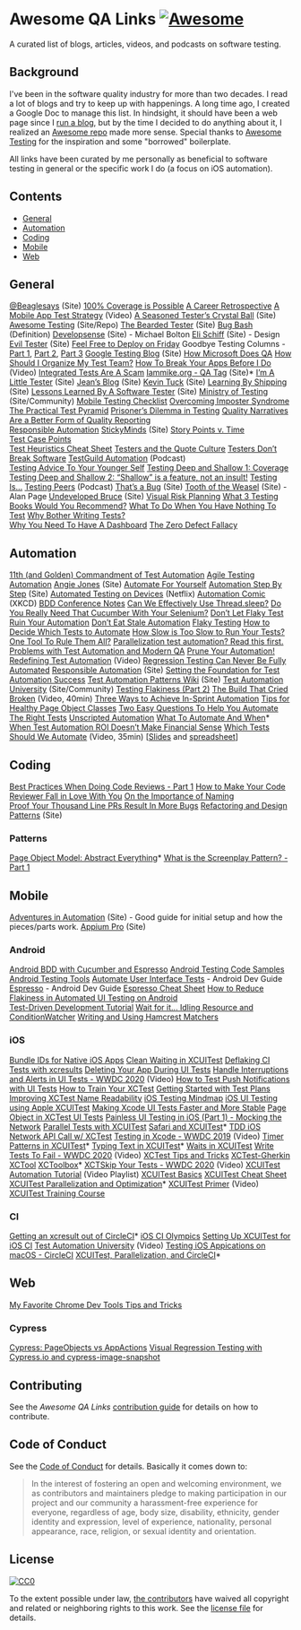 # Awesome QA Links [![Awesome](https://awesome.re/badge-flat.svg)](https://awesome.re)
A curated list of blogs, articles, videos, and podcasts on software testing.

## Background
I've been in the software quality industry for more than two decades. I read a lot of blogs and try to keep up with happenings. 
A long time ago, I created a Google Doc to manage this list. In hindsight, it should have been a web page since I [run a blog](http://www.iammike.org), 
but by the time I decided to do anything about it, I realized an [Awesome repo](https://www.awesome.re) made more sense. 
Special thanks to [Awesome Testing](https://github.com/TheJambo/awesome-testing) for the inspiration and some "borrowed" boilerplate.

All links have been curated by me personally as beneficial to software testing in general or the specific work I do (a focus on iOS automation).

## Contents

- [General](#General)
- [Automation](#Automation)
- [Coding](#Coding)
- [Mobile](#Mobile)
- [Web](#Web)

## General

[@Beaglesays](https://beaglesays.blog/home-page/) (Site)
[100% Coverage is Possible](https://www.developsense.com/blog/2016/04/100-coverage-is-possible/)
[A Career Retrospective](https://visible-quality.blogspot.com/2019/11/a-career-retrospective.html)
[A Mobile App Test Strategy](https://youtu.be/Cr8-Z3HyJpk) (Video)
[A Seasoned Tester’s Crystal Ball](https://visible-quality.blogspot.com) (Site)
[Awesome Testing](https://github.com/TheJambo/awesome-testing#readme) (Site/Repo)
[The Bearded Tester](https://beardedtester.substack.com) (Site)
[Bug Bash](https://en.wikipedia.org/wiki/Bug_bash) (Definition)
[Developsense](https://www.developsense.com/blog/) (Site) - Michael Bolton
[Eli Schiff](http://www.elischiff.com/) (Site) - Design
[Evil Tester](https://www.eviltester.com) (Site)
[Feel Free to Deploy on Friday](https://dev-tester.com/feel-free-to-deploy-on-friday/)
Goodbye Testing Columns  - [Part 1](https://undevelopedbruce.com/2019/11/18/goodbye-testing-part-1/), [Part 2](https://undevelopedbruce.com/2019/12/13/goodbye-testing-columns-part-2/), [Part 3](https://undevelopedbruce.com/2020/02/03/goodbye-testing-columns-part-3/)
[Google Testing Blog](https://testing.googleblog.com) (Site)
[How Microsoft Does QA](https://blog.pragmaticengineer.com/how-microsoft-does-qa/)
[How Should I Organize My Test Team?](https://responsibleautomation.wordpress.com/2023/01/03/how-should-i-organize-my-automation-team/)
[How To Break Your Apps Before I Do](https://vimeopro.com/360conferences/360idev-2013/video/75276034) (Video)
[Integrated Tests Are A Scam](https://blog.thecodewhisperer.com/permalink/integrated-tests-are-a-scam)
[Iammike.org - QA Tag](https://www.iammike.org/category/qa/) (Site)*
[I’m A Little Tester](https://imalittletester.com) (Site)
[Jean’s Blog](https://jhandguy.github.io/tags/ios/) (Site)
[Kevin Tuck](https://kevintuck.co.uk/blog/) (Site)
[Learning By Shipping](http://medium.learningbyshipping.com) (Site)
[Lessons Learned By A Software Tester](http://swtester.blogspot.com) (Site)
[Ministry of Testing](https://www.ministryoftesting.com) (Site/Community)
[Mobile Testing Checklist](https://drive.google.com/file/d/1yukOg5256jOqTL-1weAi4XzmJWHgB7_W/view)
[Overcoming Imposter Syndrome](https://kevintuck.co.uk/overcoming-imposter-syndrome-and-gaining-context-as-a-software-tester/?utm_source=rss&utm_medium=rss&utm_campaign=overcoming-imposter-syndrome-and-gaining-context-as-a-software-tester)
[The Practical Test Pyramid](https://martinfowler.com/articles/practical-test-pyramid.html)
[Prisoner’s Dilemma in Testing](https://salmonmode.github.io/2020/12/16/prisoners-dilemma-in-testing.html)
[Quality Narratives Are a Better Form of Quality Reporting](https://callumakehurstryansblog.wordpress.com/2022/03/24/quality-narratives-are-a-better-form-of-reporting/) \
[Responsible Automation](https://responsibleautomation.wordpress.com)
[StickyMinds](https://www.stickyminds.com) (Site)
[Story Points v. Time](https://softwareengineering.stackexchange.com/questions/182057/why-do-we-use-story-points-instead-of-man-days-when-estimating-user-stories) \
[Test Case Points](https://responsibleautomation.wordpress.com/2023/09/20/need-a-testing-metric-put-points-on-your-test-cases/) \
[Test Heuristics Cheat Sheet](https://www.ministryoftesting.com/articles/test-heuristics-cheat-sheet)
[Testers and the Quote Culture](http://testerstories.com/2019/06/testers-and-the-quote-culture)
[Testers Don’t Break Software](https://www.developsense.com/blog/2015/02/very-short-blog-posts-25-testers-dont-break-the-software/)
[TestGuild Automation](https://podcasts.apple.com/us/podcast/testguild-automation-podcast/id826722706) (Podcast) \
[Testing Advice To Your Younger Self](https://qatoddy.medium.com/testing-advice-to-your-younger-self-an-open-question-to-reddit-4de786a991b5)
[Testing Deep and Shallow 1: Coverage](https://www.developsense.com/blog/2022/01/testing-deep-and-shallow/)
[Testing Deep and Shallow 2: “Shallow” is a feature, not an insult!](https://www.developsense.com/blog/2022/01/testing-deep-and-shallow-2-shallow-is-not-an-insult/)
[Testing Is…](https://www.developsense.com/blog/2014/10/testing-is/)
[Testing Peers](https://podcasts.apple.com/us/podcast/testing-peers/id1512731235) (Podcast)
[That’s a Bug](http://thatsabug.com) (Site)
[Tooth of the Weasel](https://angryweasel.com/blog/) (Site) - Alan Page
[Undeveloped Bruce](https://undevelopedbruce.com) (Site)
[Visual Risk Planning](https://bughuntersam.com/visual-risk-ui-automation-framework/)
[What 3 Testing Books Would You Recommend?](https://club.ministryoftesting.com/t/what-3-testing-books-would-you-recommend-to-a-tester/25040)
[What To Do When You Have Nothing To Test](https://dev-tester.com/what-do-you-do-when-you-have-nothing-to-test/)
[Why Bother Writing Tests?](https://dave.cheney.net/2019/05/14/why-bother-writing-tests-at-all) \
[Why You Need To Have A Dashboard](https://kevintuck.co.uk/why-you-need-to-have-a-dashboard/)
[The Zero Defect Fallacy](http://testerstories.com/2019/10/the-zero-defect-fallacy/)

## Automation

[11th (and Golden) Commandment of Test Automation](https://responsibleautomation.wordpress.com/2020/09/08/the-11th-commandment-the-automation-golden-rule/)
[Agile Testing Automation](http://swtester.blogspot.com/2015/04/agile-testing-automation.html?m=1)
[Angie Jones](http://angiejones.tech) (Site)
[Automate For Yourself](https://www.eviltester.com/blog/eviltester/testautomation/automate-for-yourself-first/)
[Automation Step By Step](https://automationstepbystep.com) (Site)
[Automated Testing on Devices](https://medium.com/netflix-techblog/automated-testing-on-devices-fc5a39f47e24) (Netflix)
[Automation Comic](https://xkcd.com/1319/) (XKCD)
[BDD Conference Notes](https://docs.google.com/document/d/1UGWQ7ctiTR0pll7wO9EWatnJBeO-90Ue21lTea5Ou4g/mobilebasic)
[Can We Effectively Use Thread.sleep?](https://www.eviltester.com/blog/eviltester/2020/06/09-thread-sleep-usage/)
[Do You Really Need That Cucumber With Your Selenium?](https://www.ontestautomation.com/do-you-really-need-that-cucumber-with-your-selenium/)
[Don’t Let Flaky Test Ruin Your Automation](https://dev-tester.com/dont-let-flaky-tests-ruin-your-automation/)
[Don’t Eat Stale Automation](https://magenic.com/thinking/don-t-eat-stale-automation)
[Flaky Testing](https://www.developsense.com/blog/2021/02/flaky-testing/)
[How to Decide Which Tests to Automate](https://kevintuck.co.uk/how-to-decide-which-tests-to-automate/)
[How Slow is Too Slow to Run Your Tests?](https://dev-tester.com/how-slow-is-too-slow-to-run-your-tests/)
[One Tool To Rule Them All?](http://www.stephenblower.co.uk/blog/26/03/2013/test-automation-one-tool-to-rule-them-all/)
[Parallelization test automation? Read this first.](https://techbeacon.com/app-dev-testing/parallelizing-test-automation-read-first)
[Problems with Test Automation and Modern QA](https://devqa.io/problems-test-automation-modern-qa/)
[Prune Your Automation!](https://archdevops.com/2018/07/31/prune-your-automation-2/)
[Redefining Test Automation](https://youtu.be/uIDvGzQdoxc) (Video)
[Regression Testing Can Never Be Fully Automated](https://kevintuck.co.uk/regression-testing-can-never-be-fully-automated/?utm_source=rss&utm_medium=rss&utm_campaign=regression-testing-can-never-be-fully-automated)
[Responsible Automation](https://responsibleautomation.wordpress.com) (Site)
[Setting the Foundation for Test Automation Success](https://kevintuck.co.uk/setting-the-foundation-for-test-automation-success/)
[Test Automation Patterns Wiki](https://testautomationpatterns.org/wiki/index.php/Main_Page) (Site)
[Test Automation University](https://testautomationu.applitools.com) (Site/Community)
[Testing Flakiness (Part 2)](https://testing.googleblog.com/2021/03/test-flakiness-one-of-main-challenges.html?utm_source=feedburner&utm_medium=feed&utm_campaign=Feed:+blogspot/RLXA+(Google+Testing+Blog)&m=1)
[The Build That Cried Broken](https://www.youtube.com/watch?v=VotJqV4n8ig) (Video, 40min)
[Three Ways to Achieve In-Sprint Automation](https://angiejones.tech/in-sprint-test-automation/)
[Tips for Healthy Page Object Classes](https://angiejones.tech/page-object-model/)
[Two Easy Questions To Help You Automate The Right Tests](https://dev-tester.com/two-easy-questions-to-help-you-automate-the-right-tests/)
[Unscripted Automation](http://staqs.com/pubs/Unscripted_Automation_PC2009.pdf)
[What To Automate And When](https://www.iammike.org/2020/04/21/what-to-automate-and-when/)*
[When Test Automation ROI Doesn’t Make Financial Sense](http://www.qarevolution.com/when-test-automation-roi-doesnt-make-financial-sense/)
[Which Tests Should We Automate](https://www.youtube.com/watch?v=VL-_pnICmGY) (Video, 35min) [[Slides](https://slides.com/angiejones/which-tests-should-we-automate#/20) and [spreadsheet](https://drive.google.com/file/d/11JVP8z7KHYEsxEqkO1wul5tPfLAk1TsG/view)]

## Coding

[Best Practices When Doing Code Reviews - Part 1](https://pspdfkit.com/blog/2022/best-practices-when-doing-code-reviews/)
[How to Make Your Code Reviewer Fall in Love With You](https://mtlynch.io/code-review-love/#1-review-your-own-code-first)
[On the Importance of Naming](https://wasp-lang.dev/blog/2023/10/12/on-importance-of-naming-in-programming) \
[Proof Your Thousand Line PRs Result In More Bugs](https://tekin.co.uk/2020/05/proof-your-thousand-line-pull-requests-create-more-bugs)
[Refactoring and Design Patterns](https://refactoring.guru) (Site)

### Patterns

[Page Object Model: Abstract Everything](https://www.iammike.org/2021/02/24/page-object-model-abstract-everything/)*
[What is the Screenplay Pattern? - Part 1](https://qualitytesting.tumblr.com/post/173669653014/what-is-the-screenplay-pattern-part-1-of-3)


## Mobile

[Adventures in Automation](http://www.tjmaher.com) (Site) - Good guide for initial setup and how the pieces/parts work.
[Appium Pro](https://appiumpro.com) (Site)

### Android

[Android BDD with Cucumber and Espresso](https://medium.com/gumtree-dev-team/android-bdd-with-cucumber-and-espresso-the-full-guide-9c20cfcb8535)
[Android Testing Code Samples](https://github.com/android/testing-samples)
[Android Testing Tools](https://www.awesome-testing.com/2020/04/android-testing-tools.html)
[Automate User Interface Tests](https://developer.android.com/training/testing/ui-testing) - Android Dev Guide 
[Espresso](https://developer.android.com/training/testing/espresso) - Android Dev Guide
[Espresso Cheat Sheet](https://developer.android.com/training/testing/espresso/cheat-sheet)
[How to Reduce Flakiness in Automated UI Testing on Android](https://pspdfkit.com/blog/2020/reduce-flakiness-automated-ui-testing-android/) \
[Test-Driven Development Tutorial](https://www.raywenderlich.com/7109-test-driven-development-tutorial-for-android-getting-started)
[Wait for it… Idling Resource and ConditionWatcher](https://medium.com/azimolabs/wait-for-it-idlingresource-and-conditionwatcher-602055f32356)
[Writing and Using Hamcrest Matchers](https://www.slideshare.net/shaiyallin/hamcrest-matchers)

### iOS

[Bundle IDs for Native iOS Apps](https://support.apple.com/guide/deployment/bundle-ids-for-native-ios-and-ipados-apps-depece748c41/web)
[Clean Waiting in XCUITest](https://sourcediving.com/clean-waiting-in-xcuitest-43bab495230f)
[Deflaking CI Tests with xcresults](https://pspdfkit.com/blog/2021/deflaking-ci-tests-with-xcresults/)
[Deleting Your App During UI Tests](https://www.jessesquires.com/blog/2021/10/25/delete-app-during-ui-tests/)
[Handle Interruptions and Alerts in UI Tests - WWDC 2020](https://developer.apple.com/videos/play/wwdc2020/10220/) (Video)
[How to Test Push Notifications with UI Tests](https://medium.com/azimolabs/https-medium-com-pawel-zemsta-how-to-test-push-notifications-in-ui-tests-8ac76007c095)
[How to Train Your XCTest](https://blog.scottlogic.com/2019/04/30/how-to-train-your-xctest.html)
[Getting Started with Test Plans](https://shashikantjagtap.net/wwdc19-getting-started-with-test-plan-for-xctest/)
[Improving XCTest Name Readability](https://masilotti.com/xctest-name-readability/)
[iOS Testing Mindmap](http://www.neglectedpotential.com/2013/10/ios-testing-mind-map-1-2/?utm_source=rss&utm_medium=rss&utm_campaign=ios-testing-mind-map-1-2)
[iOS UI Testing using Apple XCUITest](https://gopekannan.wordpress.com/2018/02/16/ios-ui-testing-using-apple-xcuitest/)
[Making Xcode UI Tests Faster and More Stable](https://blog.bitrise.io/post/making-xcode-ui-tests-faster-and-more-stable)
[Page Object in XCTest UI Tests](https://alexilyenko.github.io/xcuitest-page-object/)
[Painless UI Testing in iOS (Part 1) - Mocking the Network](https://jhandguy.github.io/posts/mocking-the-network-ios/)
[Parallel Tests with XCUITest](https://alexilyenko.github.io/ios-parallel-tests/)
[Safari and XCUITest](https://www.iammike.org/2021/03/25/safari-and-xcuitest/)*
[TDD iOS Network API Call w/ XCTest](https://medium.com/swift2go/tdd-ios-network-api-call-with-xcode-xctest-34f778e36344)
[Testing in Xcode - WWDC 2019](https://developer.apple.com/videos/play/wwdc2019/413/) (Video)
[Timer Patterns in XCUITest](https://www.iammike.org/2022/03/21/timer-patterns-in-xctest-and-xcuitest/)*
[Typing Text in XCUITest](https://www.iammike.org/2022/02/21/the-most-efficient-way-to-type-text-in-xcuitest/)*
[Waits in XCUITest](https://alexilyenko.github.io/xcuitest-waiting/)
[Write Tests To Fail - WWDC 2020](https://developer.apple.com/videos/play/wwdc2020/10091) (Video)
[XCTest Tips and Tricks](https://masilotti.com/xctest-tips-and-tricks/)
[XCTest-Gherkin](https://cocoapods.org/pods/XCTest-Gherkin)
[XCTool](https://github.com/facebook/xctool)
[XCToolbox](https://github.com/iammike/XCToolbox/tree/main)*
[XCTSkip Your Tests - WWDC 2020](https://developer.apple.com/videos/play/wwdc2020/10164/) (Video)
[XCUITest Automation Tutorial](https://youtube.com/playlist?list=PLm1H7BhTknlYQLMS43luOzChT8L0MBbiL) (Video Playlist)
[XCUITest Basics](https://alexilyenko.github.io/xcuitest-basics/)
[XCUITest Cheat Sheet](https://masilotti.com/ui-testing-cheat-sheet/)
[XCUITest Parallelization and Optimization](https://www.iammike.org/2021/01/21/xcuitest-parallelization-and-optimization/)*
[XCUITest Primer](https://youtu.be/nODHDfZhSQU) (Video)
[XCUITest Training Course](https://testautomationu.applitools.com/introduction-to-ios-test-automation-with-xcuitest/)

### CI

[Getting an xcresult out of CircleCI](https://www.iammike.org/2021/04/30/getting-an-xcresult-out-of-circleci/)*
[iOS CI Olympics](http://shashikantjagtap.net/ios-ci-olympics-competition-cloud-ios-continuous-integration-servers/)
[Setting Up XCUITest for iOS CI](https://bitbar.com/blog/setting-up-xcuitest-for-ios-continuous-integration/)
[Test Automation University](https://testautomationu.applitools.com/introduction-to-ios-test-automation-with-xcuitest/chapter8.html) (Video)
[Testing iOS Appications on macOS - CircleCI](https://circleci.com/docs/2.0/testing-ios/)
[XCUITest, Parallelization, and CircleCI](https://www.iammike.org/2021/03/04/xcuitest-circleci-and-parallelization/)*

## Web

[My Favorite Chrome Dev Tools Tips and Tricks](https://www.freecodecamp.org/news/awesome-chrome-dev-tools-tips-and-tricks/)

### Cypress

[Cypress: PageObjects vs AppActions](https://www.diogonunes.com/blog/cypress-pageobjects-vs-appactions/?utm_source=feedburner&utm_medium=feed&utm_campaign=Feed%3A+mottestingfeeds+%28MoT+Testing+Feeds+»+Blogs%29)
[Visual Regression Testing with Cypress.io and cypress-image-snapshot](https://medium.com/norwich-node-user-group/visual-regression-testing-with-cypress-io-and-cypress-image-snapshot-99c520ccc595)

## Contributing
See the *Awesome QA Links* [contribution guide](CONTRIBUTING.md) for details on how to contribute.

## Code of Conduct
See the [Code of Conduct](CODE-OF-CONDUCT.md) for details. Basically it comes down to:
>In the interest of fostering an open and welcoming environment, we as
contributors and maintainers pledge to making participation in our project and
our community a harassment-free experience for everyone, regardless of age, body
size, disability, ethnicity, gender identity and expression, level of experience,
nationality, personal appearance, race, religion, or sexual identity and orientation.


## License
[![CC0](http://mirrors.creativecommons.org/presskit/buttons/88x31/svg/cc-zero.svg)](https://creativecommons.org/publicdomain/zero/1.0/)

To the extent possible under law, [the
contributors](https://github.com/iammike/awesome-qa-links/graphs/contributors)
have waived all copyright and related or neighboring rights to this work. See the
[license file](LICENSE) for details.
